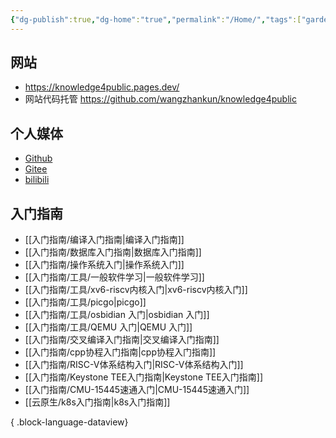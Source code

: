 ```yaml
---
{"dg-publish":true,"dg-home":"true","permalink":"/Home/","tags":["gardenEntry"],"dgPassFrontmatter":true}
---
```


## 网站

* https://knowledge4public.pages.dev/
* 网站代码托管 https://github.com/wangzhankun/knowledge4public

## 个人媒体
* [Github](https://github.com/wangzhankun)
* [Gitee](https://gitee.com/wangzhankun)
* [bilibili](https://space.bilibili.com/227393559)


## 入门指南

- [[入门指南/编译入门指南\|编译入门指南]]
- [[入门指南/数据库入门指南\|数据库入门指南]]
- [[入门指南/操作系统入门\|操作系统入门]]
- [[入门指南/工具/一般软件学习\|一般软件学习]]
- [[入门指南/工具/xv6-riscv内核入门\|xv6-riscv内核入门]]
- [[入门指南/工具/picgo\|picgo]]
- [[入门指南/工具/osbidian 入门\|osbidian 入门]]
- [[入门指南/工具/QEMU 入门\|QEMU 入门]]
- [[入门指南/交叉编译入门指南\|交叉编译入门指南]]
- [[入门指南/cpp协程入门指南\|cpp协程入门指南]]
- [[入门指南/RISC-V体系结构入门\|RISC-V体系结构入门]]
- [[入门指南/Keystone TEE入门指南\|Keystone TEE入门指南]]
- [[入门指南/CMU-15445速通入门\|CMU-15445速通入门]]
- [[云原生/k8s入门指南\|k8s入门指南]]

{ .block-language-dataview}

